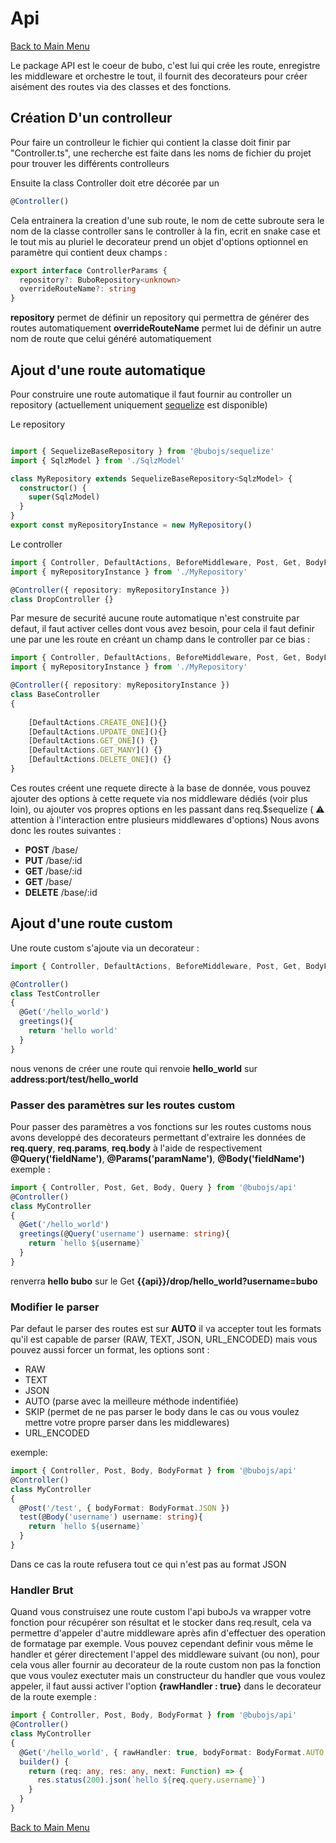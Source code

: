 # Api #

[Back to Main Menu](../../README.md)

Le package API est le coeur de bubo, c'est lui qui crée les route, enregistre les middleware et orchestre le tout, il fournit des decorateurs pour créer aisément des routes via des classes et des fonctions.

## Création D'un controlleur ##

Pour faire un controlleur le fichier qui contient la classe doit finir par "Controller.ts", une recherche est faite dans les noms de fichier du projet pour trouver les différents controlleurs

Ensuite la class Controller doit etre décorée par un

```ts
@Controller() 
```

Cela entrainera la creation d'une sub route, le nom de cette subroute sera le nom de la classe controller sans le controller à la fin, ecrit en snake case et le tout mis au pluriel
le decorateur prend un objet d'options optionnel en paramètre qui contient deux champs :

```ts
export interface ControllerParams {
  repository?: BuboRepository<unknown>
  overrideRouteName?: string
}
```

__repository__ permet de définir un repository qui permettra de générer des routes automatiquement
__overrideRouteName__ permet lui de définir un autre nom de route que celui généré automatiquement

## Ajout d'une route automatique ##

Pour construire une route automatique il faut fournir au controller un repository (actuellement uniquement [sequelize](packages/sequelize/README.md) est disponible)

Le repository

```ts

import { SequelizeBaseRepository } from '@bubojs/sequelize'
import { SqlzModel } from './SqlzModel'

class MyRepository extends SequelizeBaseRepository<SqlzModel> {
  constructor() {
    super(SqlzModel)
  }
}
export const myRepositoryInstance = new MyRepository()
```

Le controller

```ts
import { Controller, DefaultActions, BeforeMiddleware, Post, Get, BodyFormat, Body } from '@bubojs/api'
import { myRepositoryInstance } from './MyRepository'

@Controller({ repository: myRepositoryInstance })
class DropController {}
```

Par mesure de securité aucune route automatique n'est construite par defaut, il faut activer celles dont vous avez besoin, pour cela il faut definir une par une les route en créant un champ dans le controller par ce bias :

```ts
import { Controller, DefaultActions, BeforeMiddleware, Post, Get, BodyFormat, Body } from '@bubojs/api'
import { myRepositoryInstance } from './MyRepository'

@Controller({ repository: myRepositoryInstance })
class BaseController 
{
    
    [DefaultActions.CREATE_ONE](){}
    [DefaultActions.UPDATE_ONE](){}
    [DefaultActions.GET_ONE]() {}
    [DefaultActions.GET_MANY]() {}
    [DefaultActions.DELETE_ONE]() {}
}
```

Ces routes créent une requete directe à la base de donnée, vous pouvez ajouter des options à cette requete via nos middleware dédiés (voir plus loin), ou ajouter vos propres options en les passant dans req.$sequelize ( ⚠️ attention à l'interaction entre plusieurs middlewares d'options)
Nous avons donc les routes suivantes :

- __POST__ /base/
- __PUT__ /base/:id
- __GET__ /base/:id
- __GET__ /base/
- __DELETE__ /base/:id

## Ajout d'une route custom ##

Une route custom s'ajoute via un decorateur :

```ts
import { Controller, DefaultActions, BeforeMiddleware, Post, Get, BodyFormat, Body } from '@bubojs/api'

@Controller()
class TestController 
{
  @Get('/hello_world')
  greetings(){
    return 'hello world'
  }
}
```

nous venons de créer une route qui renvoie __hello_world__ sur __address:port/test/hello_world__

### Passer des paramètres sur les routes custom ###

Pour passer des paramètres a vos fonctions sur les routes customs nous avons developpé des decorateurs permettant d'extraire les données de __req.query__, __req.params__, __req.body__ à l'aide de respectivement __@Query('fieldName')__, __@Params('paramName')__, __@Body('fieldName')__
exemple :

```ts
import { Controller, Post, Get, Body, Query } from '@bubojs/api'
@Controller()
class MyController
{
  @Get('/hello_world')
  greetings(@Query('username') username: string){
    return `hello ${username}`
  }
}
```

renverra __hello bubo__ sur le Get __{{api}}/drop/hello_world?username=bubo__

### Modifier le parser ###

Par defaut le parser des routes est sur __AUTO__ il va accepter tout les formats qu'il est capable de parser (RAW, TEXT, JSON, URL_ENCODED)
mais vous pouvez aussi forcer un format, les options sont :

- RAW
- TEXT
- JSON
- AUTO (parse avec la meilleure méthode indentifiée)
- SKIP (permet de ne pas parser le body dans le cas ou vous voulez mettre votre propre parser dans les middlewares)
- URL_ENCODED

exemple:

```ts
import { Controller, Post, Body, BodyFormat } from '@bubojs/api'
@Controller()
class MyController
{
  @Post('/test', { bodyFormat: BodyFormat.JSON })
  test(@Body('username') username: string){
    return `hello ${username}`
  }
}
```

Dans ce cas la route refusera tout ce qui n'est pas au format JSON

### Handler Brut ###

Quand vous construisez une route custom l'api buboJs va wrapper votre fonction pour récupérer son résultat et le stocker dans req.result, cela va permettre d'appeler d'autre middleware après afin d'effectuer des operation de formatage par exemple.
Vous pouvez cependant definir vous même le handler et gérer directement l'appel des middleware suivant (ou non), pour cela vous aller fournir au decorateur de la route custom non pas la fonction que vous voulez exectuter mais un constructeur du handler que vous voulez appeler, il faut aussi activer l'option __{rawHandler : true}__ dans le decorateur de la route
exemple :

```ts
import { Controller, Post, Body, BodyFormat } from '@bubojs/api'
@Controller()
class MyController
{
  @Get('/hello_world', { rawHandler: true, bodyFormat: BodyFormat.AUTO })
  builder() {
    return (req: any, res: any, next: Function) => {
      res.status(200).json(`hello ${req.query.username}`)
    }
  }
}
```

[Back to Main Menu](../../README.md)
